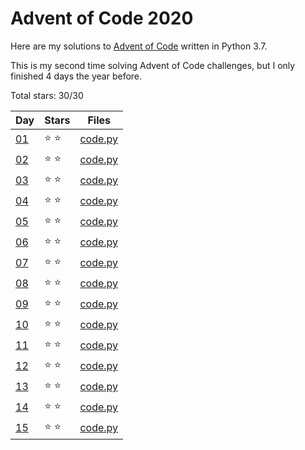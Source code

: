 # Advent of Code 2020
Here are my solutions to [Advent of Code](https://adventofcode.com/2020) written in Python 3.7.

This is my second time solving Advent of Code challenges, but I only finished 4 days the year before.

Total stars: 30/30

| Day                                        | Stars  |          Files          |
|--------------------------------------------|--------|-------------------------|
| [01](https://adventofcode.com/2020/day/1)  | ⭐️ ⭐️ | [code.py](./01/code.py) |
| [02](https://adventofcode.com/2020/day/2)  | ⭐️ ⭐️ | [code.py](./02/code.py) |
| [03](https://adventofcode.com/2020/day/3)  | ⭐️ ⭐️ | [code.py](./03/code.py) |
| [04](https://adventofcode.com/2020/day/4)  | ⭐️ ⭐️ | [code.py](./04/code.py) |
| [05](https://adventofcode.com/2020/day/5)  | ⭐️ ⭐️ | [code.py](./05/code.py) |
| [06](https://adventofcode.com/2020/day/6)  | ⭐️ ⭐️ | [code.py](./06/code.py) |
| [07](https://adventofcode.com/2020/day/7)  | ⭐️ ⭐️ | [code.py](./07/code.py) |
| [08](https://adventofcode.com/2020/day/8)  | ⭐️ ⭐️ | [code.py](./08/code.py) |
| [09](https://adventofcode.com/2020/day/9)  | ⭐️ ⭐️ | [code.py](./09/code.py) |
| [10](https://adventofcode.com/2020/day/10) | ⭐️ ⭐️ | [code.py](./10/code.py) |
| [11](https://adventofcode.com/2020/day/11) | ⭐️ ⭐️ | [code.py](./11/code.py) |
| [12](https://adventofcode.com/2020/day/12) | ⭐️ ⭐️ | [code.py](./12/code.py) |
| [13](https://adventofcode.com/2020/day/13) | ⭐️ ⭐️ | [code.py](./13/code.py) |
| [14](https://adventofcode.com/2020/day/14) | ⭐️ ⭐️ | [code.py](./14/code.py) |
| [15](https://adventofcode.com/2020/day/15) | ⭐️ ⭐️ | [code.py](./15/code.py) |
